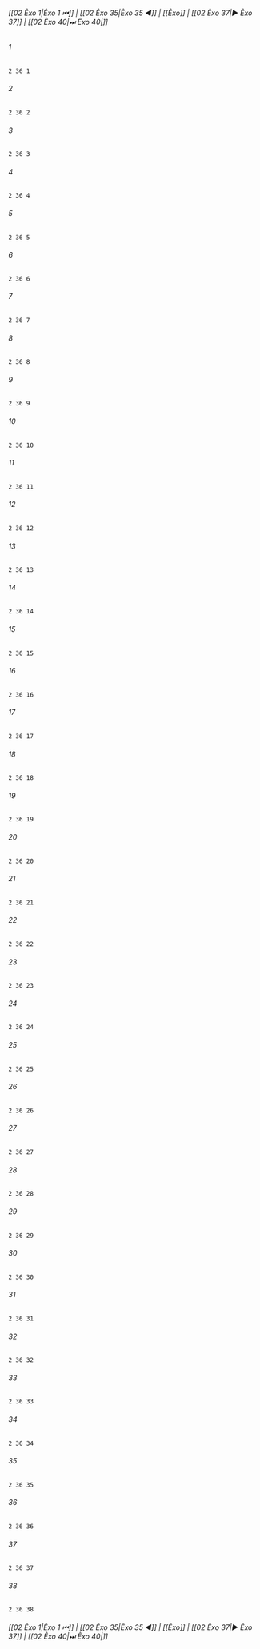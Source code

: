 
###### [[02 Êxo 1|Êxo 1 ⏮]] | [[02 Êxo 35|Êxo 35 ◀]] | [[Êxo]] | [[02 Êxo 37|▶ Êxo 37]] | [[02 Êxo 40|⏭ Êxo 40|]]

###### 1
``` verse
2 36 1 
```
###### 2
``` verse
2 36 2 
```
###### 3
``` verse
2 36 3 
```
###### 4
``` verse
2 36 4 
```
###### 5
``` verse
2 36 5 
```
###### 6
``` verse
2 36 6 
```
###### 7
``` verse
2 36 7 
```
###### 8
``` verse
2 36 8 
```
###### 9
``` verse
2 36 9 
```
###### 10
``` verse
2 36 10 
```
###### 11
``` verse
2 36 11 
```
###### 12
``` verse
2 36 12 
```
###### 13
``` verse
2 36 13 
```
###### 14
``` verse
2 36 14 
```
###### 15
``` verse
2 36 15 
```
###### 16
``` verse
2 36 16 
```
###### 17
``` verse
2 36 17 
```
###### 18
``` verse
2 36 18 
```
###### 19
``` verse
2 36 19 
```
###### 20
``` verse
2 36 20 
```
###### 21
``` verse
2 36 21 
```
###### 22
``` verse
2 36 22 
```
###### 23
``` verse
2 36 23 
```
###### 24
``` verse
2 36 24 
```
###### 25
``` verse
2 36 25 
```
###### 26
``` verse
2 36 26 
```
###### 27
``` verse
2 36 27 
```
###### 28
``` verse
2 36 28 
```
###### 29
``` verse
2 36 29 
```
###### 30
``` verse
2 36 30 
```
###### 31
``` verse
2 36 31 
```
###### 32
``` verse
2 36 32 
```
###### 33
``` verse
2 36 33 
```
###### 34
``` verse
2 36 34 
```
###### 35
``` verse
2 36 35 
```
###### 36
``` verse
2 36 36 
```
###### 37
``` verse
2 36 37 
```
###### 38
``` verse
2 36 38 
```

###### [[02 Êxo 1|Êxo 1 ⏮]] | [[02 Êxo 35|Êxo 35 ◀]] | [[Êxo]] | [[02 Êxo 37|▶ Êxo 37]] | [[02 Êxo 40|⏭ Êxo 40|]]

